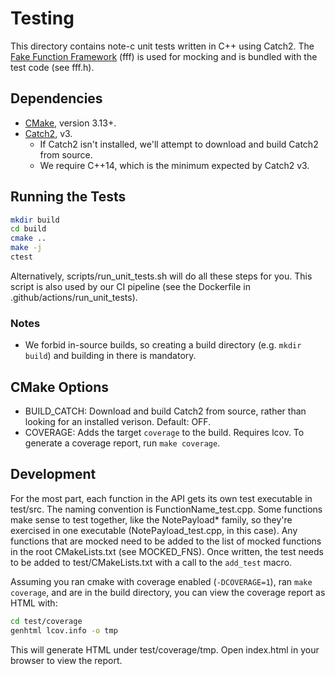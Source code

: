 # Testing

This directory contains note-c unit tests written in C++ using Catch2. The
[Fake Function Framework](https://github.com/meekrosoft/fff) (fff) is used for
mocking and is bundled with the test code (see fff.h).

## Dependencies

- [CMake](https://cmake.org/install), version 3.13+.
- [Catch2](https://github.com/catchorg/Catch2), v3.
  - If Catch2 isn't installed, we'll attempt to download and build Catch2 from
    source.
  - We require C++14, which is the minimum expected by Catch2 v3.

## Running the Tests

```sh
mkdir build
cd build
cmake ..
make -j
ctest
```

Alternatively, scripts/run_unit_tests.sh will do all these steps for you. This
script is also used by our CI pipeline (see the Dockerfile in
.github/actions/run_unit_tests).

### Notes

- We forbid in-source builds, so creating a build directory (e.g. `mkdir build`)
and building in there is mandatory.

## CMake Options

- BUILD_CATCH: Download and build Catch2 from source, rather than looking for an
installed verison. Default: OFF.
- COVERAGE: Adds the target `coverage` to the build. Requires lcov. To generate
a coverage report, run `make coverage`.

## Development

For the most part, each function in the API gets its own test executable in
test/src. The naming convention is FunctionName_test.cpp. Some functions make
sense to test together, like the NotePayload* family, so they're exercised in
one executable (NotePayload_test.cpp, in this case). Any functions that are
mocked need to be added to the list of mocked functions in the root
CMakeLists.txt (see MOCKED_FNS). Once written, the test needs to be added to
test/CMakeLists.txt with a call to the `add_test` macro.

Assuming you ran cmake with coverage enabled (`-DCOVERAGE=1`), ran `make
coverage`, and are in the build directory, you can view the coverage report as
HTML with:

```sh
cd test/coverage
genhtml lcov.info -o tmp
```

This will generate HTML under test/coverage/tmp. Open index.html in your
browser to view the report.

